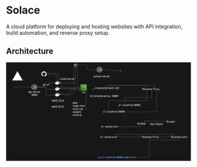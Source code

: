 # Solace
A cloud platform for deploying and hosting websites with API integration, build automation, and reverse proxy setup.

## Architecture
![alt text](info/ss/architecture.png)
